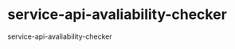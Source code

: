 service-api-avaliability-checker
================================

service-api-avaliability-checker
